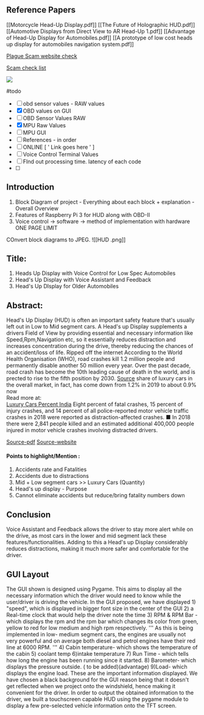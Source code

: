 ## Reference Papers 
[[Motorcycle Head-Up Display.pdf]]
[[The Future of Holographic HUD.pdf]]
[[Automotive Displays from Direct View to AR Head-Up 1.pdf]]
[[Advantage of Head-Up Display for Automobiles.pdf]]
[[A prototype of low cost heads up display for automobiles navigation system.pdf]]

[Plague Scam website check](https://www.editpad.org/tool/plagiarism-checker)

[Scam check list](https://www.whatisresearch.com/best-plagiarism-checker-for-research-papers-free/)

![](https://projects-raspberry.com/wp-content/uploads/2018/07/calculate-tilt-compensated-acceleration-value-in-the-x-y-plane..jpg)


#todo 
- [  ] obd sensor values - RAW values 
- [x] OBD values on GUI 
- [ ]  OBD Sensor Values RAW 
- [x]  MPU Raw Values 
- [ ]  MPU GUI
- [ ]  References - in order  
- [ ]  ONLINE [ ' Link goes here ' ]
- [ ] Voice Control Terminal Values 
- [ ] FInd out processing time. latency of each code 
- [ ]   


## Introduction 
1. Block Diagram of project - Everything about each block + explanation - Overall Overview 
2. Features of Raspberry Pi 3 for HUD along with OBD-II 
3. Voice control -> software -> method of implementation with hardware  
		ONE PAGE LIMIT 
	
COnvert block diagrams to JPEG. 
![[HUD .png]]

## Title:
1. Heads Up Display with Voice Control for Low Spec Automobiles 
2. Head's Up Display with Voice Assistant and Feedback 
3. Head's Up DIsplay for Older Automobiles 

## Abstract: 
Head's Up Display (HUD) is often an important safety feature that's usually left out in Low to Mid segment cars. A Head's up Display supplements a drivers Field of View by providing essential and necessary information like Speed,Rpm,Navigation etc, so it essentially reduces distraction and increases concentration during the drive, thereby reducing the chances of an accident/loss of life.  Ripped off the internet 
According to the World Health Organisation (WHO), road crashes kill 1.2 million people and permanently disable another 50 million every year. Over the past decade, road crash has become the 10th leading cause of death in the world, and is prected to rise to the fifth position by 2030. 
[Source](https://www.autocarpro.in/news-national/india-distracted-driving-study-reveals-adverse-impact-mobile-phones-road-safety-24507)
share of luxury cars in the overall market, in fact, has come down from 1.2% in 2019 to about 0.9% now  
 Read more at:  
[Luxury Cars Percent India](https://economictimes.indiatimes.com/industry/auto/auto-news/indian-luxury-car-market-set-to-register-a-record-40-decline-in-2020/articleshow/78004931.cms?utm_source=contentofinterest&utm_medium=text&utm_campaign=cppst)	Eight percent of fatal crashes, 15 percent of injury crashes, and 14 percent of all police-reported motor vehicle traffic crashes in 2018 were reported as distraction-affected crashes. ■ In 2018 there were 2,841 people killed and an estimated additional 400,000 people injured in motor vehicle crashes involving distracted drivers.

[Source-pdf](https://crashstats.nhtsa.dot.gov/Api/Public/ViewPublication/812926)
[Source-website](https://www.cdc.gov/transportationsafety/distracted_driving/index.html)

#### Points to highlight/Mention :
1. Accidents rate and Fatalities 
2. Accidents due to distractions 
3. Mid + Low segment cars >> Luxury Cars (Quantity)
4. Head's up display - Purpose 
5.  Cannot eliminate accidents but reduce/bring fatality numbers down

## Conclusion 
Voice Assistant and Feedback allows the driver to stay more alert while on the drive, as most cars in the lower and mid segment lack these features/functionalities. Adding to this a Head's up Display considerably reduces distractions, making it much more safer and comfortable for the driver. 

## GUI Layout
The GUI shown is designed using Pygame. This aims to display all the necessary information which the driver would need to know while the user/driver is driving the vehicle. In the GUI proposed, we have displayed 1) "speed", which is displayed in bigger font size in the center of the GUI  2) a Real-time clock that would help the driver note the time 
3) RPM  & RPM Bar - which displays the rpm and the rpm bar which changes its color from green, yellow to red for low medium and high rpm respectively. 
''' As this is being implemented in low- medium segment cars, the engines are usually not very powerful and on average both diesel and petrol engines have their red line at 6000 RPM. '''
4) Cabin temperature- which shows the temperature of the cabin 5) coolant temp 6)intake temperature 7) Run Time - which tells how long the engine has been running since it started. 8) Barometer- which displays the pressure outside. ( to be added)(advantage)
9)Load- which displays the engine load. These are the important information displayed. We have chosen a black background for the GUI reason being that it doesn't get reflected when we project onto the windshield, hence making it convenient for the driver.
In order to output the obtained information to the driver, we built a touchscreen capable HUD using the pygame module to display a few pre-selected vehicle information onto the TFT screen.


